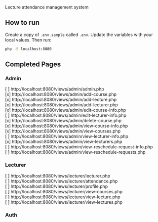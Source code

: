 Lecture attendance management system

## How to run
Create a copy of `.env.sample` called `.env`. Update the variables with your local values.
Then run:
```bash
php -S localhost:8080
```

## Completed Pages
### Admin
[ ] http://localhost:8080/views/admin/admin.php  
[x] http://localhost:8080/views/admin/add-course.php  
[x] http://localhost:8080/views/admin/add-lecture.php  
[x] http://localhost:8080/views/admin/add-lecturer.php  
[x] http://localhost:8080/views/admin/edit-course-info.php  
[ ] http://localhost:8080/views/admin/edit-lecturer-info.php  
[x] http://localhost:8080/views/admin/delete-course.php  
[x] http://localhost:8080/views/admin/view-course-info.php  
[x] http://localhost:8080/views/admin/view-courses.php  
[ ] http://localhost:8080/views/admin/view-lecturer-info.php  
[x] http://localhost:8080/views/admin/view-lecturers.php  
[ ] http://localhost:8080/views/admin/view-reschedule-request-info.php  
[ ] http://localhost:8080/views/admin/view-reschedule-requests.php  

### Lecturer
[ ] http://localhost:8080/views/lecturer/lecturer.php  
[ ] http://localhost:8080/views/lecturer/attendance.php  
[ ] http://localhost:8080/views/lecturer/profile.php  
[ ] http://localhost:8080/views/lecturer/view-courses.php  
[ ] http://localhost:8080/views/lecturer/view-lecture.php  
[ ] http://localhost:8080/views/lecturer/view-lectures.php  

### Auth
<!-- [ ] http://localhost:8080/views/admin/lecturer-siginin.php -->

